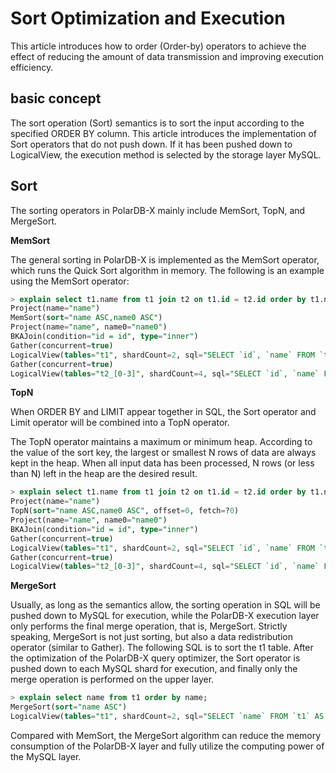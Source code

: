 Sort Optimization and Execution
============================

This article introduces how to order (Order-by) operators to achieve the effect of reducing the amount of data transmission and improving execution efficiency.

basic concept
-------------------------

The sort operation (Sort) semantics is to sort the input according to the specified ORDER BY column. This article introduces the implementation of Sort operators that do not push down. If it has been pushed down to LogicalView, the execution method is selected by the storage layer MySQL.

Sort
-----------------------------

The sorting operators in PolarDB-X mainly include MemSort, TopN, and MergeSort.

**MemSort**

The general sorting in PolarDB-X is implemented as the MemSort operator, which runs the Quick Sort algorithm in memory. The following is an example using the MemSort operator:

```sql
> explain select t1.name from t1 join t2 on t1.id = t2.id order by t1.name,t2.name;
Project(name="name")
MemSort(sort="name ASC,name0 ASC")
Project(name="name", name0="name0")
BKAJoin(condition="id = id", type="inner")
Gather(concurrent=true)
LogicalView(tables="t1", shardCount=2, sql="SELECT `id`, `name` FROM `t1` AS `t1`")
Gather(concurrent=true)
LogicalView(tables="t2_[0-3]", shardCount=4, sql="SELECT `id`, `name` FROM `t2` AS `t2` WHERE (`id` IN ('?'))")
```



**TopN**

When ORDER BY and LIMIT appear together in SQL, the Sort operator and Limit operator will be combined into a TopN operator.

The TopN operator maintains a maximum or minimum heap. According to the value of the sort key, the largest or smallest N rows of data are always kept in the heap. When all input data has been processed, N rows (or less than N) left in the heap are the desired result.

```sql
> explain select t1.name from t1 join t2 on t1.id = t2.id order by t1.name,t2.name limit 10;
Project(name="name")
TopN(sort="name ASC,name0 ASC", offset=0, fetch=?0)
Project(name="name", name0="name0")
BKAJoin(condition="id = id", type="inner")
Gather(concurrent=true)
LogicalView(tables="t1", shardCount=2, sql="SELECT `id`, `name` FROM `t1` AS `t1`")
Gather(concurrent=true)
LogicalView(tables="t2_[0-3]", shardCount=4, sql="SELECT `id`, `name` FROM `t2` AS `t2` WHERE (`id` IN ('?'))")
```



**MergeSort**

Usually, as long as the semantics allow, the sorting operation in SQL will be pushed down to MySQL for execution, while the PolarDB-X execution layer only performs the final merge operation, that is, MergeSort. Strictly speaking, MergeSort is not just sorting, but also a data redistribution operator (similar to Gather). The following SQL is to sort the t1 table. After the optimization of the PolarDB-X query optimizer, the Sort operator is pushed down to each MySQL shard for execution, and finally only the merge operation is performed on the upper layer.

```sql
> explain select name from t1 order by name;
MergeSort(sort="name ASC")
LogicalView(tables="t1", shardCount=2, sql="SELECT `name` FROM `t1` AS `t1` ORDER BY `name`")
```

Compared with MemSort, the MergeSort algorithm can reduce the memory consumption of the PolarDB-X layer and fully utilize the computing power of the MySQL layer.

